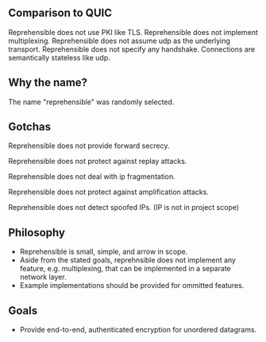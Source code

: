 ## Comparison to QUIC

Reprehensible does not use PKI like TLS.
Reprehensible does not implement multiplexing.
Reprehensible does not assume udp as the underlying transport.
Reprehensible does not specify any handshake. Connections are semantically stateless like udp.

## Why the name?

The name "reprehensible" was randomly selected.

## Gotchas

Reprehensible does not provide forward secrecy.

Reprehensible does not protect against replay attacks.

Reprehensible does not deal with ip fragmentation.

Reprehensible does not protect against amplification attacks.

Reprehensible does not detect spoofed IPs. (IP is not in project scope)

## Philosophy

- Reprehensible is small, simple, and arrow in scope.
- Aside from the stated goals, reprehnsible does not implement any feature, e.g. multiplexing, that can be implemented
  in a separate network layer.
- Example implementations should be provided for ommitted features.

## Goals

- Provide end-to-end, authenticated encryption for unordered datagrams.
